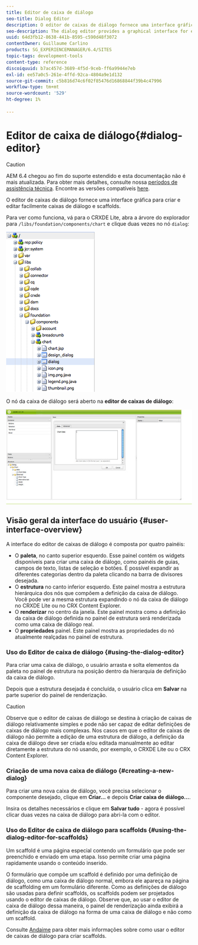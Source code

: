 ```yaml
---
title: Editor de caixa de diálogo
seo-title: Dialog Editor
description: O editor de caixas de diálogo fornece uma interface gráfica para criar e editar facilmente caixas de diálogo e scaffoles
seo-description: The dialog editor provides a graphical interface for easily creating and editing dialog boxes and scaffolds
uuid: 64d3fb12-8638-441b-8595-c590d48f3072
contentOwner: Guillaume Carlino
products: SG_EXPERIENCEMANAGER/6.4/SITES
topic-tags: development-tools
content-type: reference
discoiquuid: b7ac457d-3689-4f5d-9ceb-ff6a9944e7eb
exl-id: ee57a0c5-261e-4ffd-92ca-4804a9e1d132
source-git-commit: c5b816d74c6f02f85476d16868844f39b4c47996
workflow-type: tm+mt
source-wordcount: '529'
ht-degree: 1%

---
```


# Editor de caixa de diálogo{#dialog-editor}

>[!CAUTION]
>
>AEM 6.4 chegou ao fim do suporte estendido e esta documentação não é mais atualizada. Para obter mais detalhes, consulte nossa [períodos de assistência técnica](https://helpx.adobe.com/br/support/programs/eol-matrix.html). Encontre as versões compatíveis [here](https://experienceleague.adobe.com/docs/).

O editor de caixas de diálogo fornece uma interface gráfica para criar e editar facilmente caixas de diálogo e scaffolds.

Para ver como funciona, vá para o CRXDE Lite, abra a árvore do explorador para `/libs/foundation/components/chart` e clique duas vezes no nó `dialog`:

![chlimage_1-247](assets/chlimage_1-247.png)

O nó da caixa de diálogo será aberto na **editor de caixas de diálogo**:

![screen_shot_2012-02-01at25033pm](assets/screen_shot_2012-02-01at25033pm.png)

## Visão geral da interface do usuário {#user-interface-overview}

A interface do editor de caixas de diálogo é composta por quatro painéis:

* O **paleta**, no canto superior esquerdo. Esse painel contém os widgets disponíveis para criar uma caixa de diálogo, como painéis de guias, campos de texto, listas de seleção e botões. É possível expandir as diferentes categorias dentro da paleta clicando na barra de divisores desejada.
* O **estrutura** no canto inferior esquerdo. Este painel mostra a estrutura hierárquica dos nós que compõem a definição da caixa de diálogo. Você pode ver a mesma estrutura expandindo o nó da caixa de diálogo no CRXDE Lite ou no CRX Content Explorer.
* O **renderizar** no centro da janela. Este painel mostra como a definição da caixa de diálogo definida no painel de estrutura será renderizada como uma caixa de diálogo real.
* O **propriedades** painel. Este painel mostra as propriedades do nó atualmente realçadas no painel de estrutura.

### Uso do Editor de caixa de diálogo {#using-the-dialog-editor}

Para criar uma caixa de diálogo, o usuário arrasta e solta elementos da paleta no painel de estrutura na posição dentro da hierarquia de definição da caixa de diálogo.

Depois que a estrutura desejada é concluída, o usuário clica em **Salvar** na parte superior do painel de renderização.

>[!CAUTION]
>
>Observe que o editor de caixas de diálogo se destina à criação de caixas de diálogo relativamente simples e pode não ser capaz de editar definições de caixas de diálogo mais complexas. Nos casos em que o editor de caixas de diálogo não permite a edição de uma estrutura de diálogo, a definição da caixa de diálogo deve ser criada e/ou editada manualmente ao editar diretamente a estrutura do nó usando, por exemplo, o CRXDE Lite ou o CRX Content Explorer.

### Criação de uma nova caixa de diálogo {#creating-a-new-dialog}

Para criar uma nova caixa de diálogo, você precisa selecionar o componente desejado, clique em **Criar...** e depois **Criar caixa de diálogo...**.

Insira os detalhes necessários e clique em **Salvar tudo** - agora é possível clicar duas vezes na caixa de diálogo para abri-la com o editor.

### Uso do Editor de caixa de diálogo para scaffolds {#using-the-dialog-editor-for-scaffolds}

Um scaffold é uma página especial contendo um formulário que pode ser preenchido e enviado em uma etapa. Isso permite criar uma página rapidamente usando o conteúdo inserido.

O formulário que compõe um scaffold é definido por uma definição de diálogo, como uma caixa de diálogo normal, embora ele apareça na página de scaffolding em um formulário diferente. Como as definições de diálogo são usadas para definir scaffolds, os scaffolds podem ser projetados usando o editor de caixas de diálogo. Observe que, ao usar o editor de caixa de diálogo dessa maneira, o painel de renderização ainda exibirá a definição da caixa de diálogo na forma de uma caixa de diálogo e não como um scaffold.

Consulte [Andaime](/help/sites-authoring/scaffolding.md) para obter mais informações sobre como usar o editor de caixas de diálogo para criar scaffolds.
